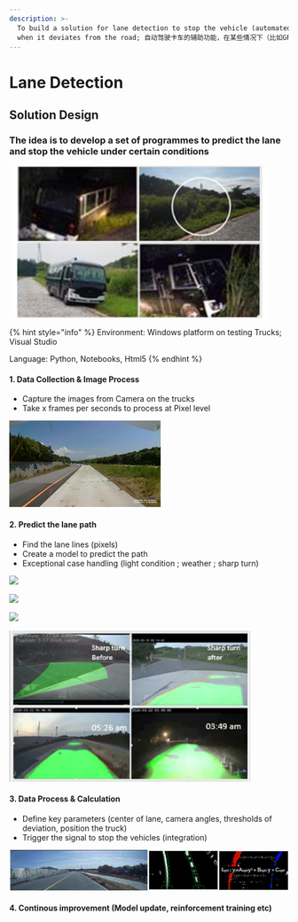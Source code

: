 ```yaml
---
description: >-
  To build a solution for lane detection to stop the vehicle (automated driving)
  when it deviates from the road; 自动驾驶卡车的辅助功能，在某些情况下（比如GPS信号弱）停止测试中的车辆以避免碰撞
---
```


# Lane Detection

## Solution Design

### The idea is to develop a set of programmes to predict the lane and stop the vehicle under certain conditions

![](.gitbook/assets/image.png)

{% hint style="info" %}
Environment:  Windows platform on testing Trucks; Visual Studio

Language: Python, Notebooks, Html5
{% endhint %}

#### 1. Data Collection & Image Process

* Capture the images from Camera on the trucks
* Take x frames per seconds to process at Pixel level

![](<.gitbook/assets/image (1).png>)

#### 2. Predict the lane path

* Find the lane lines (pixels)
* Create a model to predict the path
* Exceptional case handling (light condition ;  weather ; sharp turn)

![](.gitbook/assets/1\_8Ad83Bjglm4UbyekDSpUXw.png)

![](.gitbook/assets/1\_Jtis7YWHs6FdRtWQrQjA-A.jpeg)

![](.gitbook/assets/1\_UXc1hiGAOs4t2i1F6iVVMQ.jpeg)



![](<.gitbook/assets/image (2).png>)

#### 3. Data Process & Calculation&#x20;

* Define key parameters (center of lane, camera angles, thresholds of deviation, position the truck)
* Trigger the signal to stop the vehicles (integration)

![](<.gitbook/assets/image (4).png>)

#### 4. Continous improvement (Model update, reinforcement training etc) &#x20;
